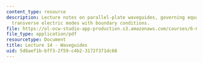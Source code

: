 ```yaml
---
content_type: resource
description: Lecture notes on parallel-plate waveguides, governing equations, and
  transverse electric modes with boundary conditions.
file: https://ol-ocw-studio-app-production.s3.amazonaws.com/courses/6-013-electromagnetics-and-applications-fall-2005/5d6aef1bbff32f59c4b23172f371dc68_lec14.pdf
file_type: application/pdf
resourcetype: Document
title: Lecture 14 - Waveguides
uid: 5d6aef1b-bff3-2f59-c4b2-3172f371dc68
---
```

